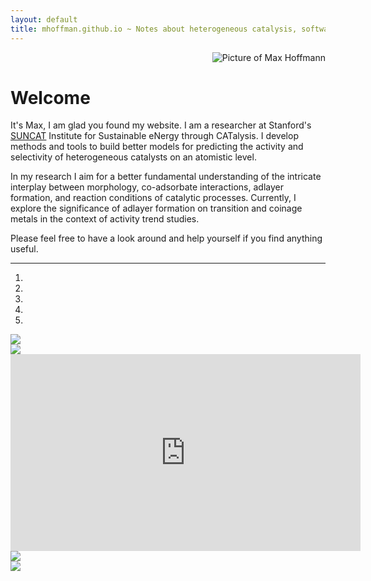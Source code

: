 ```yaml
---
layout: default
title: mhoffman.github.io ~ Notes about heterogeneous catalysis, software, and more.
---
```


<div align="right">
<image src="{{ site.url}}/images/MH_cropped_circle.png" alt="Picture of Max Hoffmann"/>
</div>

# Welcome

It's Max, I am glad you found my website. I am a researcher at Stanford's [SUNCAT](http://suncat.slac.stanford.edu/) Institute for Sustainable eNergy through CATalysis. I develop methods and tools to build better models for predicting the activity and selectivity of heterogeneous catalysts on an atomistic level. 

In my research I aim for a better fundamental understanding of the intricate interplay between morphology, co-adsorbate interactions, adlayer formation, and reaction conditions of catalytic processes. Currently, I explore the significance of adlayer formation on transition and coinage metals in the context of activity trend studies.

Please feel free to have a look around and help yourself if you find anything useful.

<hr />

<div class="carousel slide" data-ride="carousel">
<ol class="carousel-indicators">
<li data-target="#carouselExampleIndicators" data-slide-to="0" class="active"></li>
<li data-target="#carouselExampleIndicators" data-slide-to="1"></li>
<li data-target="#carouselExampleIndicators" data-slide-to="2"></li>
<li data-target="#carouselExampleIndicators" data-slide-to="3"></li>
<li data-target="#carouselExampleIndicators" data-slide-to="4"></li>
</ol>
<div class="carousel-inner">
<div class="carousel-item active">
<a href="https://www.catalysis-hub.org/" target="_blank">
<img src="../images/catalysis-hub-org-structure.png" />
</a>
</div>
<div class="carousel-item">
<a href="https://asciinema.org/a/124484" target="_blank"><img src="https://asciinema.org/a/124484.png" /></a>
</div>
<div class="carousel-item">
<iframe width="560" height="315" src="https://www.youtube.com/embed/J8-Ion2I3eA" frameborder="0" allowfullscreen></iframe>
</div>
<div class="carousel-item">
<a href="https://expo.io/@mhoffman/nmrfmo" target="_blank"><img src="../images/screenshot-nmrfmo.png" /></a>
</div>
<div class="carousel-item">
<a href="http://nbviewer.jupyter.org/gist/mhoffman/ef779fb7d925edd70ab0e0ff25eee696" target="_blank"><img src="../images/nyc_taxi_cluster.jpg" /></a>
</div>
</div>
